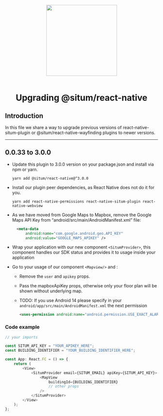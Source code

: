 <p align="center"> <img width="233" src="https://situm.com/wp-content/themes/situm/img/logo-situm.svg" style="margin-bottom:1rem" /> <h1 align="center">Upgrading @situm/react-native</h1> </p>

## Introduction <a name="introduction"></a>

In this file we share a way to upgrade previous versions of react-native-situm-plugin or @situm/react-native-wayfinding plugins to newer versions.

---

## 0.0.33 to 3.0.0 <a name="0.0.33-to-3.0.0"></a>

-   Update this plugin to 3.0.0 version on your package.json and install via npm or yarn.

    `yarn add @situm/react-native@^3.0.0`

-   Install our plugin peer dependencies, as React Native does not do it for you.

    `yarn add react-native-permissions react-native-situm-plugin react-native-webview`

-   As we have moved from Google Maps to Mapbox, remove the Google Maps API Key from “android/src/main/AndroidManifest.xml” file:

    ```xml
      <meta-data
          android:name="com.google.android.geo.API_KEY"
          android:value="GOOGLE_MAPS_APIKEY" />
    ```

-   Wrap your application with our new component `<SitumProvider>`, this component handles our SDK status and provides it to usage inside your application
-   Go to your usage of our component `<Mapview/>` and :

    -   Remove the `user` and `apikey` props.
    -   Pass the mapboxApiKey props, otherwise only your floor plan will be shown without underlying map.
    -   TODO: If you use Android 14 please specify in your `android/app/src/main/AndroidManifest.xml` the next permission

        ```xml
        <uses-permission android:name="android.permission.USE_EXACT_ALARM"/>
        ```

### Code example

```js
// your imports

const SITUM_API_KEY = "YOUR_APIKEY_HERE";
const BUILDING_IDENTIFIER = "YOUR_BUILDING_IDENTIFIER_HERE";

const App: React.FC = () => {
    return (
        <View>
            <SitumProvider email={SITUM_EMAIL} apiKey={SITUM_API_KEY}>
                <MapView
                    buildingId={BUILDING_IDENTIFIER}
                    // other props
                />
            </SitumProvider>
        </View>
    );
};
```
